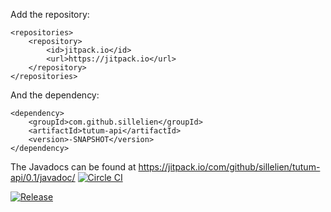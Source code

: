 Add the repository:

```
<repositories>
    <repository>
        <id>jitpack.io</id>
        <url>https://jitpack.io</url>
    </repository>
</repositories>
```

And the dependency:

```
<dependency>
    <groupId>com.github.sillelien</groupId>
    <artifactId>tutum-api</artifactId>
    <version>-SNAPSHOT</version>
</dependency>
```        

The Javadocs can be found at https://jitpack.io/com/github/sillelien/tutum-api/0.1/javadoc/ 
[![Circle CI](https://circleci.com/gh/Sillelien/tutum-api/tree/master.svg?style=svg)](https://circleci.com/gh/Sillelien/tutum-api/tree/master)

[![Release](https://img.shields.io/github/release/sillelien/tutum-api.svg?label=maven)](https://jitpack.io/#sillelien/tutum-api)
